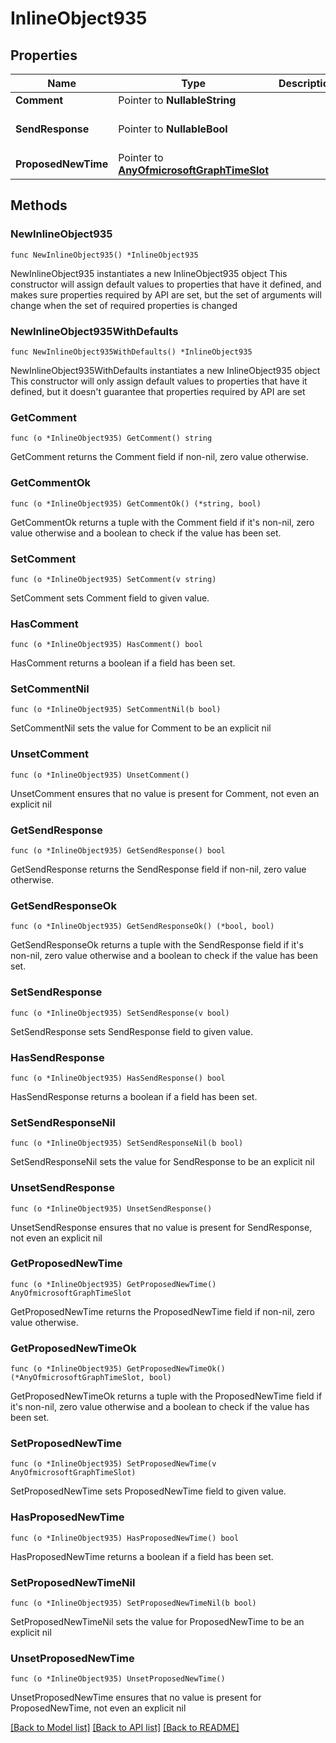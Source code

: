 # InlineObject935

## Properties

Name | Type | Description | Notes
------------ | ------------- | ------------- | -------------
**Comment** | Pointer to **NullableString** |  | [optional] 
**SendResponse** | Pointer to **NullableBool** |  | [optional] [default to false]
**ProposedNewTime** | Pointer to [**AnyOfmicrosoftGraphTimeSlot**](anyOf&lt;microsoft.graph.timeSlot&gt;.md) |  | [optional] 

## Methods

### NewInlineObject935

`func NewInlineObject935() *InlineObject935`

NewInlineObject935 instantiates a new InlineObject935 object
This constructor will assign default values to properties that have it defined,
and makes sure properties required by API are set, but the set of arguments
will change when the set of required properties is changed

### NewInlineObject935WithDefaults

`func NewInlineObject935WithDefaults() *InlineObject935`

NewInlineObject935WithDefaults instantiates a new InlineObject935 object
This constructor will only assign default values to properties that have it defined,
but it doesn't guarantee that properties required by API are set

### GetComment

`func (o *InlineObject935) GetComment() string`

GetComment returns the Comment field if non-nil, zero value otherwise.

### GetCommentOk

`func (o *InlineObject935) GetCommentOk() (*string, bool)`

GetCommentOk returns a tuple with the Comment field if it's non-nil, zero value otherwise
and a boolean to check if the value has been set.

### SetComment

`func (o *InlineObject935) SetComment(v string)`

SetComment sets Comment field to given value.

### HasComment

`func (o *InlineObject935) HasComment() bool`

HasComment returns a boolean if a field has been set.

### SetCommentNil

`func (o *InlineObject935) SetCommentNil(b bool)`

 SetCommentNil sets the value for Comment to be an explicit nil

### UnsetComment
`func (o *InlineObject935) UnsetComment()`

UnsetComment ensures that no value is present for Comment, not even an explicit nil
### GetSendResponse

`func (o *InlineObject935) GetSendResponse() bool`

GetSendResponse returns the SendResponse field if non-nil, zero value otherwise.

### GetSendResponseOk

`func (o *InlineObject935) GetSendResponseOk() (*bool, bool)`

GetSendResponseOk returns a tuple with the SendResponse field if it's non-nil, zero value otherwise
and a boolean to check if the value has been set.

### SetSendResponse

`func (o *InlineObject935) SetSendResponse(v bool)`

SetSendResponse sets SendResponse field to given value.

### HasSendResponse

`func (o *InlineObject935) HasSendResponse() bool`

HasSendResponse returns a boolean if a field has been set.

### SetSendResponseNil

`func (o *InlineObject935) SetSendResponseNil(b bool)`

 SetSendResponseNil sets the value for SendResponse to be an explicit nil

### UnsetSendResponse
`func (o *InlineObject935) UnsetSendResponse()`

UnsetSendResponse ensures that no value is present for SendResponse, not even an explicit nil
### GetProposedNewTime

`func (o *InlineObject935) GetProposedNewTime() AnyOfmicrosoftGraphTimeSlot`

GetProposedNewTime returns the ProposedNewTime field if non-nil, zero value otherwise.

### GetProposedNewTimeOk

`func (o *InlineObject935) GetProposedNewTimeOk() (*AnyOfmicrosoftGraphTimeSlot, bool)`

GetProposedNewTimeOk returns a tuple with the ProposedNewTime field if it's non-nil, zero value otherwise
and a boolean to check if the value has been set.

### SetProposedNewTime

`func (o *InlineObject935) SetProposedNewTime(v AnyOfmicrosoftGraphTimeSlot)`

SetProposedNewTime sets ProposedNewTime field to given value.

### HasProposedNewTime

`func (o *InlineObject935) HasProposedNewTime() bool`

HasProposedNewTime returns a boolean if a field has been set.

### SetProposedNewTimeNil

`func (o *InlineObject935) SetProposedNewTimeNil(b bool)`

 SetProposedNewTimeNil sets the value for ProposedNewTime to be an explicit nil

### UnsetProposedNewTime
`func (o *InlineObject935) UnsetProposedNewTime()`

UnsetProposedNewTime ensures that no value is present for ProposedNewTime, not even an explicit nil

[[Back to Model list]](../README.md#documentation-for-models) [[Back to API list]](../README.md#documentation-for-api-endpoints) [[Back to README]](../README.md)


